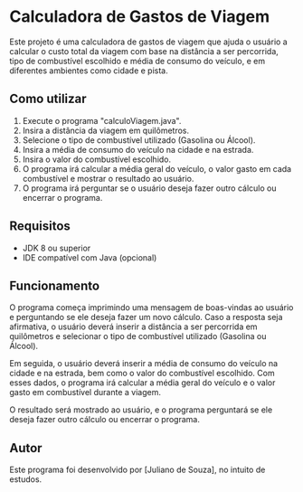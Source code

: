 # Calculadora de Gastos de Viagem

Este projeto é uma calculadora de gastos de viagem que ajuda o usuário a calcular o custo total da viagem com base na distância a ser percorrida, tipo de combustível escolhido e média de consumo do veículo, e em diferentes ambientes como cidade e pista.

## Como utilizar

1. Execute o programa "calculoViagem.java".
2. Insira a distância da viagem em quilômetros.
3. Selecione o tipo de combustível utilizado (Gasolina ou Álcool).
4. Insira a média de consumo do veículo na cidade e na estrada.
5. Insira o valor do combustível escolhido.
6. O programa irá calcular a média geral do veículo, o valor gasto em cada combustível e mostrar o resultado ao usuário.
7. O programa irá perguntar se o usuário deseja fazer outro cálculo ou encerrar o programa.

## Requisitos

- JDK 8 ou superior
- IDE compatível com Java (opcional)

## Funcionamento

O programa começa imprimindo uma mensagem de boas-vindas ao usuário e perguntando se ele deseja fazer um novo cálculo. Caso a resposta seja afirmativa, o usuário deverá inserir a distância a ser percorrida em quilômetros e selecionar o tipo de combustível utilizado (Gasolina ou Álcool).

Em seguida, o usuário deverá inserir a média de consumo do veículo na cidade e na estrada, bem como o valor do combustível escolhido. Com esses dados, o programa irá calcular a média geral do veículo e o valor gasto em combustível durante a viagem.

O resultado será mostrado ao usuário, e o programa perguntará se ele deseja fazer outro cálculo ou encerrar o programa.

## Autor

Este programa foi desenvolvido por [Juliano de Souza], no intuito de estudos.
